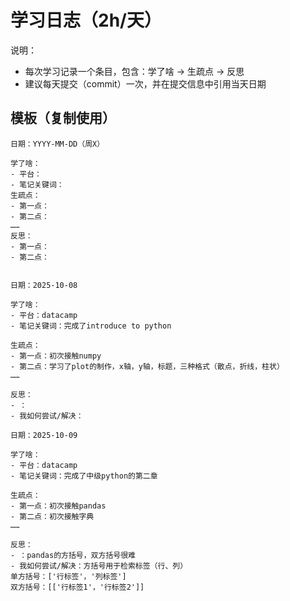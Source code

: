 # 学习日志（2h/天）
说明：
- 每次学习记录一个条目，包含：学了啥 → 生疏点 → 反思
- 建议每天提交（commit）一次，并在提交信息中引用当天日期

## 模板（复制使用）
```
日期：YYYY-MM-DD（周X）

学了啥：
- 平台：
- 笔记关键词：
生疏点：
- 第一点：
- 第二点：
……
反思：
- 第一点：
- 第二点：


日期：2025-10-08

学了啥：
- 平台：datacamp
- 笔记关键词：完成了introduce to python

生疏点：
- 第一点：初次接触numpy
- 第二点：学习了plot的制作，x轴，y轴，标题，三种格式（散点，折线，柱状）
……

反思：
- ：
- 我如何尝试/解决：

日期：2025-10-09

学了啥：
- 平台：datacamp
- 笔记关键词：完成了中级python的第二章

生疏点：
- 第一点：初次接触pandas
- 第二点：初次接触字典
……

反思：
- ：pandas的方括号，双方括号很难
- 我如何尝试/解决：方括号用于检索标签（行、列）
单方括号：['行标签'，'列标签']
双方括号：[['行标签1'，'行标签2']]
